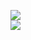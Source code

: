 [![](https://img.shields.io/badge/Made%20With-Github%20Spray-lightgrey.svg?style=for-the-badge&logo=github)](https://github.com/Annihil/github-spray#14825)  
[![](https://i.imgur.com/2DrTn0Z.gif)](https://github.com/Annihil/github-spray)
